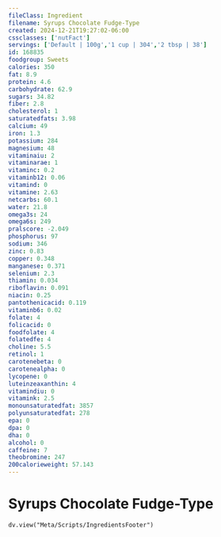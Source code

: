 ```yaml
---
fileClass: Ingredient
filename: Syrups Chocolate Fudge-Type
created: 2024-12-21T19:27:02-06:00
cssclasses: ['nutFact']
servings: ['Default | 100g','1 cup | 304','2 tbsp | 38']
id: 168835
foodgroup: Sweets
calories: 350
fat: 8.9
protein: 4.6
carbohydrate: 62.9
sugars: 34.82
fiber: 2.8
cholesterol: 1
saturatedfats: 3.98
calcium: 49
iron: 1.3
potassium: 284
magnesium: 48
vitaminaiu: 2
vitaminarae: 1
vitaminc: 0.2
vitaminb12: 0.06
vitamind: 0
vitamine: 2.63
netcarbs: 60.1
water: 21.8
omega3s: 24
omega6s: 249
pralscore: -2.049
phosphorus: 97
sodium: 346
zinc: 0.83
copper: 0.348
manganese: 0.371
selenium: 2.3
thiamin: 0.034
riboflavin: 0.091
niacin: 0.25
pantothenicacid: 0.119
vitaminb6: 0.02
folate: 4
folicacid: 0
foodfolate: 4
folatedfe: 4
choline: 5.5
retinol: 1
carotenebeta: 0
carotenealpha: 0
lycopene: 0
luteinzeaxanthin: 4
vitamindiu: 0
vitamink: 2.5
monounsaturatedfat: 3857
polyunsaturatedfat: 278
epa: 0
dpa: 0
dha: 0
alcohol: 0
caffeine: 7
theobromine: 247
200calorieweight: 57.143
---
```


# Syrups Chocolate Fudge-Type

```dataviewjs
dv.view("Meta/Scripts/IngredientsFooter")
```